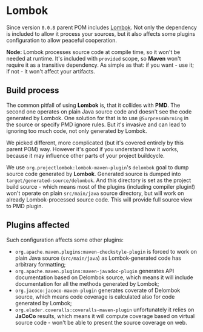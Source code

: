 <!---
# This file is part of the ChillDev-Parent.
#
# @license http://mit-license.org/ The MIT license
# @copyright 2016 © by Rafał Wrzeszcz - Wrzasq.pl.
-->

# Lombok

Since version `0.0.8` parent POM includes [Lombok](https://projectlombok.org/). Not only the dependency is included to allow it process your sources, but it also affects some plugins configuration to allow peaceful cooperation.

**Node:** Lombok processes source code at compile time, so it won't be needed at runtime. It's included with `provided` scope, so **Maven** won't require it as a transitive dependency. As simple as that: if you want - use it; if not - it won't affect your artifacts.

## Build process

The common pitfall of using **Lombok** is, that it collides with **PMD**. The second one operates on plain Java source code and doesn't see the code generated by Lombok. One solution for that is to use `@SurpressWarning` in the source or specify PMD ignore rules. But it's invasive and can lead to ignoring too much code, not only generated by Lombok.

We picked different, more complicated (but it's covered entirely by this parent POM) way. However it's good if you understand how it works, because it may influence other parts of your project buildcycle.

We use `org.projectlombok:lombok-maven-plugin`'s `delombok` goal to dump source code generated by **Lombok**. Generated source is dumped into `target/generated-source/delombok`. And this directory is set as the project build source - which means most of the plugins (including compiler plugin!) won't operate on plain `src/main/java` source directory, but will work on already Lombok-processed source code. This will provide full source view to PMD plugin.

## Plugins affected

Such configuration affects some other plugins:

-   `org.apache.maven.plugins:maven-checkstyle-plugin` is forced to work on plain Java source (`src/main/java`) as Lombok-generated code has arbitrary formatting;
-   `org.apache.maven.plugins:maven-javadoc-plugin` generates API documentation based on Delombok source, which means it will include documentation for all the methods generated by Lombok;
-   `org.jacoco:jacoco-maven-plugin` generates coverate of Delombok source, which means code coverage is calculated also for code generated by Lombok;
-   `org.eluder.coveralls:coveralls-maven-plugin` unfortunately it relies on **JaCoCo** results, which means it will compute coverage based on virtual source code - won't be able to present the source coverage on web.
